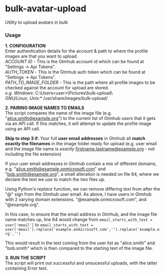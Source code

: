 # bulk-avatar-upload
Utility to upload avatars in bulk

### Usage
**1. CONFIGURATION**  
 Enter authentication details for the account & path to where the profile images are that you want to upload.  
*ACCOUNT ID* - This is the Gtmhub account id which can be found at "Settings -> Api Tokens".  
*AUTH_TOKEN* - This is the Gtmhub auth token which can be found at "Settings -> Api Tokens".  
*PATH_TO_IMAGE_FOLDER* - This is the path where all profile images to be checked against the account for upload are stored.  
  *e.g.   Windows:* C:\Users\<user>\Pictures\bulk-upload\\\
         *GNU/Linux, Unix:** /usr/share/images/bulk-upload/

**2. PAIRING IMAGE NAMES TO EMAILS**  
The script compares the name of the image file (e.g. "alice.smith@example.org") to the current list of Gtmhub users that it gets via an API call. If this matches, it will attempt to update the profile image using an API call.

**Skip to step 3 if:** Your full **user email addresses** in Gtmhub all **match exactly the filenames** in the image folder ready for upload (e.g. user email and the image file name is *exactly* firstname.lastname@example.org - not including the file extension)  

If your user email addresses in Gtmhub contain a mix of different domains, e.g. "alice.smith@example.onmicrosoft.com" and "bob.smith@example.org", a small alteration is needed on file 64, where we declare the text we use to match the two files up.

Using Python's *replace* function, we can remove differing text from after the "@" sign from the Gtmhub user email.
As above, I have users in Gtmhub with 2 varying domain extensions. "@example.onmicrosoft.com", and "@example.org".

In this case, to ensure that the email address in Gtmhub, and the image file name matches up, line 64 would change from <code>email_starts_with_text = user['email']</code> to <code>email_starts_with_text = user['email'].replace('example.onmicrosoft.com','').replace('example.org','')</code>  

This would result in the text coming from the user list as "alice.smith" and "bob.smith" which is then compared to the starting text of the image file.  

**3. RUN THE SCRIPT**  
The script will print out successful and unsucessful uploads, with the latter containing Error text.
